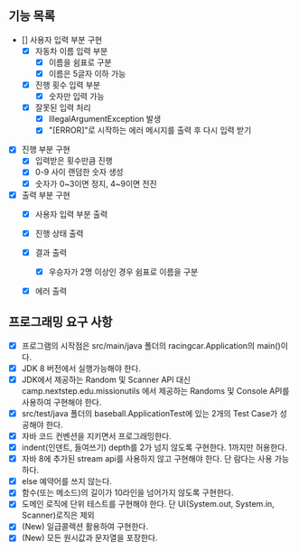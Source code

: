 ## 기능 목록
- [] 사용자 입력 부분 구현
  - [x] 자동차 이름 입력 부분
    - [x] 이름을 쉼표로 구분 
    - [x] 이름은 5글자 이하 가능
  - [x] 진행 횟수 입력 부분
    - [x] 숫자만 입력 가능
  - [x] 잘못된 입력 처리
    - [x] IllegalArgumentException 발생
    - [x] "[ERROR]"로 시작하는 에러 메시지를 출력 후 다시 입력 받기
- [x] 진행 부분 구현
  - [x] 입력받은 횟수만큼 진행
  - [x] 0-9 사이 랜덤한 숫자 생성
  - [x] 숫자가 0~3이면 정지, 4~9이면 전진
- [x] 출력 부분 구현
  - [x] 사용자 입력 부분 출력
  - [x] 진행 상태 출력
  - [x] 결과 출력
    - [x] 우승자가 2명 이상인 경우 쉼표로 이름을 구분 
  - [x] 에러 출력



## 프로그래밍 요구 사항
- [x] 프로그램의 시작점은 src/main/java 폴더의 racingcar.Application의 main()이다.
- [x] JDK 8 버전에서 실행가능해야 한다.
- [x] JDK에서 제공하는 Random 및 Scanner API 대신 camp.nextstep.edu.missionutils 에서 제공하는 Randoms 및 Console API를 사용하여 구현해야 한다.
- [x] src/test/java 폴더의 baseball.ApplicationTest에 있는 2개의 Test Case가 성공해야 한다.
- [x] 자바 코드 컨벤션을 지키면서 프로그래밍한다.
- [x] indent(인덴트, 들여쓰기) depth를 2가 넘지 않도록 구현한다. 1까지만 허용한다.
- [x] 자바 8에 추가된 stream api를 사용하지 않고 구현해야 한다. 단 람다는 사용 가능하다.
- [x] else 예약어를 쓰지 않는다.
- [x] 함수(또는 메소드)의 길이가 10라인을 넘어가지 않도록 구현한다.
- [x] 도메인 로직에 단위 테스트를 구현해야 한다. 단 UI(System.out, System.in, Scanner)로직은 제외
- [x] (New) 일급콜렉션 활용하여 구현한다.
- [x] (New) 모든 원시값과 문자열을 포장한다.